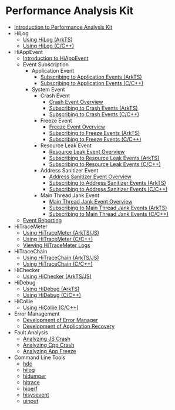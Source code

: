 # Performance Analysis Kit

- [Introduction to Performance Analysis Kit](performance-analysis-kit-overview.md)
- HiLog
  - [Using HiLog (ArkTS)](hilog-guidelines-arkts.md)
  - [Using HiLog (C/C++)](hilog-guidelines-ndk.md)
- HiAppEvent
  - [Introduction to HiAppEvent](hiappevent-intro.md)
  - Event Subscription
    - Application Event
      - [Subscribing to Application Events (ArkTS)](hiappevent-watcher-app-events-arkts.md)
      - [Subscribing to Application Events (C/C++)](hiappevent-watcher-app-events-ndk.md)
    - System Event
      - Crash Event
        - [Crash Event Overview](hiappevent-watcher-crash-events.md)
        - [Subscribing to Crash Events (ArkTS)](hiappevent-watcher-crash-events-arkts.md)
        - [Subscribing to Crash Events (C/C++)](hiappevent-watcher-crash-events-ndk.md)
      - Freeze Event
        - [Freeze Event Overview](hiappevent-watcher-freeze-events.md)
        - [Subscribing to Freeze Events (ArkTS)](hiappevent-watcher-freeze-events-arkts.md)
        - [Subscribing to Freeze Events (C/C++)](hiappevent-watcher-freeze-events-ndk.md)
      - Resource Leak Event
        - [Resource Leak Event Overview](hiappevent-watcher-resourceleak-events.md)
        - [Subscribing to Resource Leak Events (ArkTS)](hiappevent-watcher-resourceleak-events-arkts.md)
        - [Subscribing to Resource Leak Events (C/C++)](hiappevent-watcher-resourceleak-events-ndk.md)
      - Address Sanitizer Event
        - [Address Sanitizer Event Overview](hiappevent-watcher-address-sanitizer-events.md)
        - [Subscribing to Address Sanitizer Events (ArkTS)](hiappevent-watcher-address-sanitizer-events-arkts.md)
        - [Subscribing to Address Sanitizer Events (C/C++)](hiappevent-watcher-address-sanitizer-events-ndk.md)
      - Main Thread Jank Event
        - [Main Thread Jank Event Overview](hiappevent-watcher-mainthreadjank-events.md)
        - [Subscribing to Main Thread Jank Events (ArkTS)](hiappevent-watcher-mainthreadjank-events-arkts.md)
        - [Subscribing to Main Thread Jank Events (C/C++)](hiappevent-watcher-mainthreadjank-events-ndk.md)
  <!--Del-->
  - [Event Reporting](hiappevent-event-reporting.md)
  <!--DelEnd-->
- HiTraceMeter
  - [Using HiTraceMeter (ArkTS/JS)](hitracemeter-guidelines-arkts.md)
  - [Using HiTraceMeter (C/C++)](hitracemeter-guidelines-ndk.md)
  - [Viewing HiTraceMeter Logs](hitracemeter-view.md)
- HiTraceChain
  - [Using HiTraceChain (ArkTS/JS)](hitracechain-guidelines-arkts.md)
  - [Using HiTraceChain (C/C++)](hitracechain-guidelines-ndk.md)
- HiChecker
  - [Using HiChecker (ArkTS/JS)](hichecker-guidelines-arkts.md)
- HiDebug
  - [Using HiDebug (ArkTS)](hidebug-guidelines-arkts.md)
  - [Using HiDebug (C/C++)](hidebug-guidelines-ndk.md)
- HiCollie
  - [Using HiCollie (C/C++)](hicollie-guidelines-ndk.md)
- Error Management
  - [Development of Error Manager](errormanager-guidelines.md)
  - [Development of Application Recovery](apprecovery-guidelines.md)
- Fault Analysis
  - [Analyzing JS Crash](jscrash-guidelines.md)
  - [Analyzing Cpp Crash](cppcrash-guidelines.md)
  - [Analyzing App Freeze](appfreeze-guidelines.md)
- Command Line Tools
  - [hdc](hdc.md)
  - [hilog](hilog.md)
  - [hidumper](hidumper.md)
  - [hitrace](hitrace.md)
  - [hiperf](hiperf.md)
  - [hisysevent](hisysevent.md)
  <!--Del-->
  - [uinput](uinput.md)
  <!--DelEnd-->

